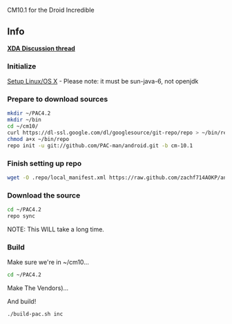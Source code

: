 CM10.1 for the Droid Incredible

## Info
[**XDA Discussion thread**](http://forum.xda-developers.com/showthread.php?p=37860499#post37860499)

### Initialize
[Setup Linux/OS X](http://source.android.com/source/initializing.html) - Please note: it must be sun-java-6, not openjdk

### Prepare to download sources
```bash
mkdir ~/PAC4.2
mkdir ~/bin
cd ~/cm10/
curl https://dl-ssl.google.com/dl/googlesource/git-repo/repo > ~/bin/repo
chmod a+x ~/bin/repo
repo init -u git://github.com/PAC-man/android.git -b cm-10.1
```

### Finish setting up repo
```bash
wget -O .repo/local_manifest.xml https://raw.github.com/zachf714AOKP/android_device_htc_inc/cm-10.1/Manifest/local_manifest.xml
```

### Download the source
```bash
cd ~/PAC4.2
repo sync 
```
NOTE: This WILL take a long time.

### Build
Make sure we're in ~/cm10...
```bash
cd ~/PAC4.2
```
Make The Vendors)...


And build!
```bash
./build-pac.sh inc
```

